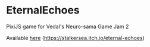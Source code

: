 # EternalEchoes
 PixiJS game for Vedal's Neuro-sama Game Jam 2

Available [here](https://stalkersea.itch.io/eternal-echoes) (https://stalkersea.itch.io/eternal-echoes)
